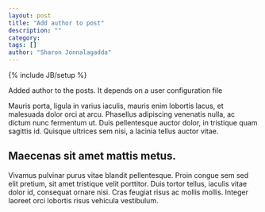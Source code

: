 ```yaml
---
layout: post
title: "Add author to post"
description: ""
category: 
tags: []
author: "Sharon Jonnalagadda"
---
```

{% include JB/setup %}
  
  
Added author to the posts. It depends on a user configuration file

Mauris porta, ligula in varius iaculis, mauris enim lobortis lacus,
et malesuada dolor orci at arcu.
Phasellus adipiscing venenatis nulla, ac dictum nunc fermentum ut.
Duis pellentesque auctor dolor, in tristique quam sagittis id.
Quisque ultrices sem nisi, a lacinia tellus auctor vitae.

## Maecenas sit amet mattis metus.

<!--end excerpt-->

Vivamus pulvinar purus vitae blandit pellentesque.
Proin congue sem sed elit pretium, sit amet tristique velit porttitor.
Duis tortor tellus, iaculis vitae dolor id, consequat ornare nisi.
Cras feugiat risus ac mollis mollis.
Integer laoreet orci lobortis risus vehicula vestibulum.

